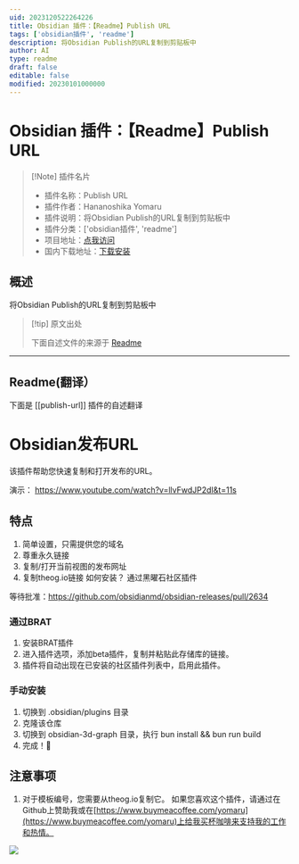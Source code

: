 ```yaml
---
uid: 2023120522264226
title: Obsidian 插件：【Readme】Publish URL
tags: ['obsidian插件', 'readme']
description: 将Obsidian Publish的URL复制到剪贴板中
author: AI
type: readme
draft: false
editable: false
modified: 20230101000000
---
```


# Obsidian 插件：【Readme】Publish URL

> [!Note] 插件名片
> - 插件名称：Publish URL
> - 插件作者：Hananoshika Yomaru
> - 插件说明：将Obsidian Publish的URL复制到剪贴板中
> - 插件分类：['obsidian插件', 'readme']
> - 项目地址：[点我访问](https://github.com/HananoshikaYomaru/obsidian-publish-url)
> - 国内下载地址：[下载安装](https://pkmer.cn/products/plugin/pluginMarket/?publish-url)

## 概述

将Obsidian Publish的URL复制到剪贴板中



> [!tip] 原文出处
> 
>下面自述文件的来源于 [Readme](https://ghproxy.net/https://raw.githubusercontent.com/HananoshikaYomaru/obsidian-publish-url/main/README.md)
> 

---

## Readme(翻译）

下面是 [[publish-url]] 插件的自述翻译


# Obsidian发布URL

该插件帮助您快速复制和打开发布的URL。

演示： <https://www.youtube.com/watch?v=llvFwdJP2dI&t=11s>
## 特点

1. 简单设置，只需提供您的域名
2. 尊重永久链接
3. 复制/打开当前视图的发布网址
4. 复制theog.io链接
如何安装？
通过黑曜石社区插件

等待批准：<https://github.com/obsidianmd/obsidian-releases/pull/2634>
### 通过BRAT

1. 安装BRAT插件
2. 进入插件选项，添加beta插件，复制并粘贴此存储库的链接。
3. 插件将自动出现在已安装的社区插件列表中，启用此插件。
### 手动安装

1. 切换到 .obsidian/plugins 目录
2. 克隆该仓库
3. 切换到 obsidian-3d-graph 目录，执行 bun install && bun run build
4. 完成！🎉
## 注意事项

1. 对于模板编号，您需要从theog.io复制它。
如果您喜欢这个插件，请通过在Github上赞助我或在[https://www.buymeacoffee.com/yomaru](https://www.buymeacoffee.com/yomaru)上给我买杯咖啡来支持我的工作和热情。

[![](https://img.shields.io/static/v1?label=Sponsor&message=%E2%9D%A4&logo=GitHub&color=%23fe8e86)](https://github.com/sponsors/hananoshikayomaru) 



